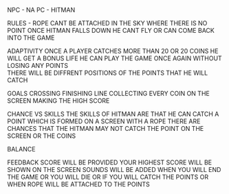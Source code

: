 NPC - NA
PC  - HITMAN

RULES - ROPE CANT BE ATTACHED IN THE SKY WHERE THERE IS NO POINT 
ONCE HITMAN FALLS DOWN HE CANT FLY OR CAN COME BACK INTO THE GAME 

ADAPTIVITY 
ONCE A PLAYER CATCHES MORE THAN 20 OR 20 COINS HE WILL GET A BONUS LIFE HE CAN PLAY THE GAME ONCE AGAIN WITHOUT LOSING ANY POINTS  
THERE WILL BE DIFFRENT  POSITIONS OF THE POINTS THAT HE WILL CATCH 

GOALS
CROSSING FINISHING LINE COLLECTING EVERY COIN ON THE SCREEN MAKING THE HIGH SCORE 

CHANCE VS SKILLS
THE SKILLS OF HITMAN ARE THAT HE CAN CATCH A POINT WHICH IS FORMED ON A SCREEN WITH A ROPE THERE ARE CHANCES THAT THE HITMAN MAY NOT CATCH THE POINT ON THE SCREEN OR THE COINS 

BALANCE 


FEEDBACK 
SCORE WILL BE PROVIDED
YOUR HIGHEST SCORE WILL BE SHOWN ON THE SCREEN 
SOUNDS WILL BE ADDED WHEN YOU WILL END THE GAME OR YOU WILL DIE OR IF YOU WILL CATCH THE POINTS OR WHEN ROPE WILL BE ATTACHED TO THE POINTS 